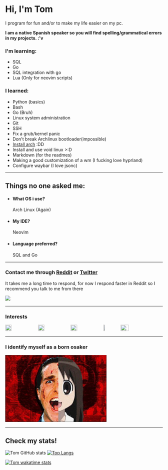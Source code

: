 # Hi, I'm Tom

I program for fun and/or to make my life easier on my pc.

**I am a native Spanish speaker so you will find spelling/grammatical errors in my projects. :'v**

### I'm learning:
- SQL
- Go
- SQL integration with go
- Lua (Only for neovim scripts)
### I learned:
- Python (basics)
- Bash
- Go (Bruh)
- Linux system administration
- Git
- SSH
- Fix a grub/kernel panic
- Don't break Archlinux bootloader(impossible)
- [Install arch](https://github.com/Tom5521/ArchLinuxInstaller) :DD
- Install and use void linux >:D
- Markdown (for the readmes)
- Making a good customization of a wm (I fucking love hyprland)
- Configure waybar (I love jsonc)

---

## Things no one asked me:

- #### What OS i use?
    Arch Linux (Again)
- #### My IDE?
    Neovim
- #### Language preferred?
    SQL and Go

---

### Contact me through [Reddit](https://www.reddit.com/u/Sad-Technician3861) or [Twitter](https://twitter.com/_ThomasIsBored)


It takes me a long time to respond, for now I respond faster in Reddit so I recommend you talk to me from there 

![](https://komarev.com/ghpvc/?username=Tom5521&color=green&style=flat-square)

---

### Interests
<a href="https://www.python.org/"><img src="https://upload.wikimedia.org/wikipedia/commons/f/f8/Python_logo_and_wordmark.svg" height="20%" width="20%"></a>
<a href="https://go.dev/"><img src="https://upload.wikimedia.org/wikipedia/commons/0/05/Go_Logo_Blue.svg" height="20%" width="20%"></a>
<a href="https://archlinux.org/"><img src="https://i.postimg.cc/8zbXyg1X/1200px-Arch-Linux-logo-svg.png" height="20%" width="20%"></a>
<a href="https://kernel.org"><img src="https://upload.wikimedia.org/wikipedia/commons/a/af/Tux.png" height="10%" width="10%"></a>
<a href="https://www.gnu.org/software/bash/"><img src="https://upload.wikimedia.org/wikipedia/commons/thumb/8/82/Gnu-bash-logo.svg/1920px-Gnu-bash-logo.svg.png" height="23%" width="23%"></a>


---

### I identify myself as a born osaker

![img](https://github.com/Tom5521/Tom5521/blob/111843d149c6fabf76e0e577bcfb6936317fc0d2/Screenshot_dom%2004%20feb%202024%2023%3A37%3A03%20-03_.png)

---

## Check my stats!

![Tom GitHub stats](https://github-readme-stats.vercel.app/api?username=Tom5521\&show_icons=true\&theme=dark\&include_all_commits=true)
[![Top Langs](https://github-readme-stats.vercel.app/api/top-langs/?username=Tom5521&layout=donut\&theme=dark)](https://github.com/anuraghazra/github-readme-stats)

[![Tom wakatime stats](https://github-readme-stats.vercel.app/api/wakatime?username=@Tom5521\&theme=dark\&layout=compact)](https://github.com/anuraghazra/github-readme-stats)






